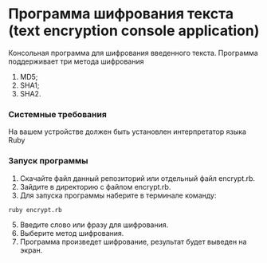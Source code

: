 # Программа шифрования текста (text encryption console application)

Консольная программа для шифрования введенного текста.
Программа поддерживает три метода шифрования
1. MD5;
2. SHA1;
3. SHA2.
### Системные требования
На вашем устройстве должен быть установлен интерпретатор языка Ruby
### Запуск программы
1. Скачайте файл данный репозиторий или отдельный файл encrypt.rb.
3. Зайдите в директорию с файлом encrypt.rb.
4. Для запуска программы наберите в терминале команду:
```
ruby encrypt.rb
```
5. Введите слово или фразу для шифрования.
6. Выберите метод шифрования.
7. Программа произведет шифрование, результат будет выведен на экран.

